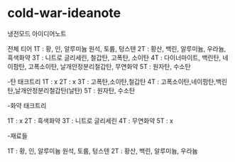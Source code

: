 # cold-war-ideanote
냉전모드 아이디어노트


전체 티어
1T : 황, 인, 알루미늄 원석, 토륨, 텅스텐
2T : 황산, 백린, 알루미늄, 우라늄, 흑색화약
3T : 니트로 글리세린, 철갑탄, 고폭탄, 소이탄
4T : 다이너마이트, 백린탄, 네이팜탄, 고폭소이탄, 날개안정분리철갑탄, 무연화약
5T : 원자탄, 수소탄


-탄 태크트리
1T : x
2T : x
3T : 고폭탄,소이탄,철갑탄
4T : 고폭소이탄,네이팜탄,백린탄,날개안정분리철갑탄(날탄)
5T : 원자탄, 수소탄

-화약 태크트리

1T : x
2T : 흑색화약
3T : 니트로 글리세린
4T : 무연화약
5T : x

-재료들 

1T : 황, 인, 알루미늄 원석, 토륨, 텅스텐
2T : 황산, 백린, 알루미늄, 우라늄

